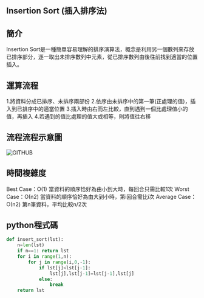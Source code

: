 ## Insertion Sort (插入排序法)

## 簡介
Insertion Sort是一種簡單容易理解的排序演算法，概念是利用另一個數列來存放已排序部分，逐一取出未排序數列中元素，從已排序數列由後往前找到適當的位置插入。

## 運算流程
1.將資料分成已排序、未排序兩部份
2.依序由未排序中的第一筆(正處理的值)，插入到已排序中的適當位置
3.插入時由右而左比較，直到遇到一個比處理值小的值，再插入
4.若遇到的值比處理的值大或相等，則將值往右移

## 流程流程示意圖
![GITHUB](https://github.com/tzuying0312/Learning-Code/blob/master/photo/insertion%20sort.gif)

## 時間複雜度
Best Case：Ο(1)
當資料的順序恰好為由小到大時，每回合只需比較1次
Worst Case：Ο(n2)
當資料的順序恰好為由大到小時，第i回合需比i次
Average Case：Ο(n2)
第n筆資料，平均比較n/2次

## python程式碼
```python
def insert_sort(lst):
    n=len(lst)
    if n==1: return lst
    for i in range(1,n):
        for j in range(i,0,-1):
            if lst[j]<lst[j-1]: 
                lst[j],lst[j-1]=lst[j-1],lst[j]
            else:
                break
    return lst
```
